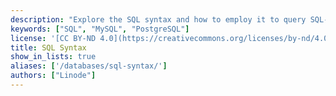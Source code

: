 ```yaml
---
description: "Explore the SQL syntax and how to employ it to query SQL-compatible databases, like MySQL and PostgreSQL."
keywords: ["SQL", "MySQL", "PostgreSQL"]
license: '[CC BY-ND 4.0](https://creativecommons.org/licenses/by-nd/4.0)'
title: SQL Syntax
show_in_lists: true
aliases: ['/databases/sql-syntax/']
authors: ["Linode"]
---
```





